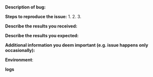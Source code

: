<!--

---------------------------------------------------
HAVE A QUESTION? PLEASE JOIN OUR DISCORD SERVER
---------------------------------------------------

Only use GitHub issues for reporting problems and submitting proposals. 

Questions should  be asked on our Discord server, https://chat.oslo.org,
which has channels for a wide range of topics, such as development and 
support.

---------------------------------------------------
BUG BOUNTY REPORT INFORMATION
---------------------------------------------------

In the interest of further improving the security of the network, we have launched the Nano Bug Bounty Program.

WARNING! Don't disclose any information for the Nano bug.

Submit any suspected bugs for bounty consideration to bugs@oslo.org.

---------------------------------------------------
NORMAL BUG REPORT INFORMATION
---------------------------------------------------

If you are reporting a new issue, make sure that we do not have any duplicates
already open. You can ensure this by searching the issue list for this
repository. If there is a duplicate, please close your issue and add a comment
to the existing issue instead.

If you suspect your issue is a bug, please edit your issue description to
include the BUG REPORT INFORMATION shown below. If you fail to provide this
information within 7 days, we cannot debug your issue and will close it. We
will, however, reopen it if you later provide the information.

-->

**Description of bug:**

<!--
Does this issue reproduce with the latest release? if you don't use the latest version then please try our latest version.

Briefly describe the problem you are having in a few paragraphs. 
-->

**Steps to reproduce the issue:**
1.
2.
3.

**Describe the results you received:**


**Describe the results you expected:**


**Additional information you deem important (e.g. issue happens only occasionally):**

**Environment**:

<!--
- OS information  
- (Linux) Kernel (e.g. `uname -a`):
- Node version
- (docker node) docker version 
-->

**logs**

<!--

Can you please provide the Nano logs for further analysis.

How to find Nano logs:
    
https://github.com/oslocurrency/oslo-node/wiki/Log-files

-->
